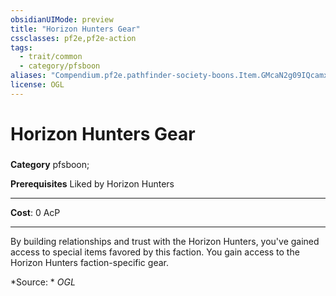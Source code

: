 ```yaml
---
obsidianUIMode: preview
title: "Horizon Hunters Gear"
cssclasses: pf2e,pf2e-action
tags:
  - trait/common
  - category/pfsboon
aliases: "Compendium.pf2e.pathfinder-society-boons.Item.GMcaN2g09IQcamxc"
license: OGL
---
```

# Horizon Hunters Gear

### 

**Category** pfsboon; 



**Prerequisites** Liked by Horizon Hunters
* * *
**Cost**: 0 AcP

* * *

By building relationships and trust with the Horizon Hunters, you've gained access to special items favored by this faction. You gain access to the Horizon Hunters faction-specific gear.

*Source: *
*OGL*